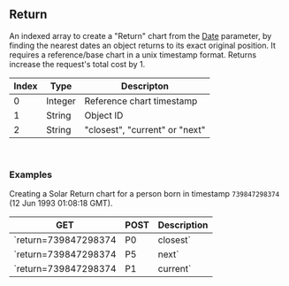 ## Return

An indexed array to create a "Return" chart from the [Date](/astrologico/param_date.html) parameter, by finding the nearest dates an object returns to its exact original position. It requires a reference/base chart in a unix timestamp format. Returns increase the request's total cost by 1.

| Index | Type | Descripton |
|---|---|---|
| 0 | Integer | Reference chart timestamp |
| 1 | String | Object ID |
| 2 | String | "closest", "current" or "next" |

<br>

### Examples

Creating a Solar Return chart for a person born in timestamp `739847298374` (12 Jun 1993 01:08:18 GMT).

|GET|POST|Description|
|---|---|---|
|`return=739847298374|P0|closest`|`options:[739847298374,"P0","closest"]`| Closest Solar Return |
|`return=739847298374|P5|next`|`options:[739847298374,"P5","next"]`| Next Jupiter Return |
|`return=739847298374|P1|current`|`options:[739847298374,"P1","current"]`| Previous (current) Lunar Return |

<br><br><br>